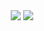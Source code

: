 <div align="center">
  <img src=https://github-readme-stats.vercel.app/api?username=k0TAR&show_icons=true&theme=material-palenight>
  <img src=https://github-readme-stats.vercel.app/api/top-langs/?username=k0TAR&theme=material-palenight>
</div>

